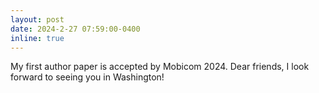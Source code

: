 ```yaml
---
layout: post
date: 2024-2-27 07:59:00-0400
inline: true
---
```


My first author paper is accepted by Mobicom 2024. Dear friends, I look forward to seeing you in Washington!